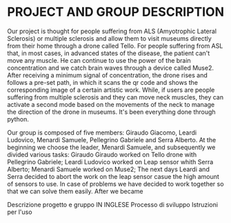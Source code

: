 # PROJECT AND GROUP DESCRIPTION

Our project is thought for people suffering from ALS (Amyotrophic Lateral Sclerosis) or multiple sclerosis and allow them to visit museums directly from their home through a drone called Tello. For people suffering from ASL that, in most cases, in advanced states of the disease, the patient can't move any muscle. He can continue to use the power of the brain concentration and we catch brain waves through a device called Muse2. After receiving a minimum signal of concentration, the drone rises and follows a pre-set path, in which it scans the qr code and shows the corresponding image of a certain artistic work. While, if users are people suffering from multiple sclerosis and they can move neck muscles, they can activate a second mode based on the movements of the neck to manage the direction of the drone in museums. It's been everything done through python.

Our group is composed of five members: Giraudo Giacomo, Leardi Ludovico, Menardi Samuele, Pellegrino Gabriele and Serra Alberto. At the beginning we choose the leader, Menardi Samuele, and subsequently we divided various tasks:
Giraudo Giraudo worked on Tello drone with Pellegrino Gabriele;
Leardi Ludovico worked on Leap sensor whith Serra Alberto;
Menardi Samuele worked on Muse2;
The next days Leardi and Serra decided to abort the work on the leap sensor casue the high amount of sensors to use. In case of problems we have decided to work together so that we can solve them easily. After we became






Descrizione progetto e gruppo IN INGLESE
Processo di sviluppo
Istruzioni per l'uso
